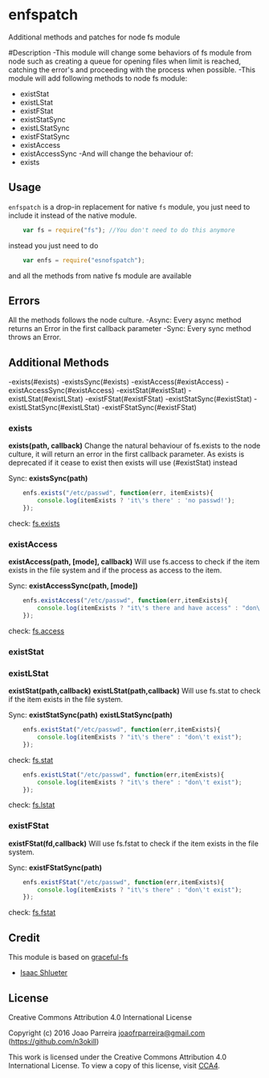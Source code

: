 enfspatch
=========
Additional methods and patches for node fs module

#Description
-This module will change some behaviors of fs module from node
such as creating a queue for opening files when limit is reached,
catching the error's and proceeding with the process when possible.
-This module will add following methods to node fs module:
  * existStat
  * existLStat
  * existFStat
  * existStatSync
  * existLStatSync
  * existFStatSync
  * existAccess
  * existAccessSync
-And will change the behaviour of:
  * exists
  
Usage
-----
`enfspatch` is a drop-in replacement for native `fs` module, you just need to include
it instead of the native module.

```js
    var fs = require("fs"); //You don't need to do this anymore
```

instead you just need to do

```js
    var enfs = require("esnofspatch");
```

and all the methods from native fs module are available

Errors
------
All the methods follows the node culture.
-Async: Every async method returns an Error in the first callback parameter
-Sync: Every sync method throws an Error.


Additional Methods
------------------
-exists(#exists)
-existsSync(#exists)
-existAccess(#existAccess)
-existAccessSync(#existAccess)
-existStat(#existStat)
-existLStat(#existLStat)
-existFStat(#existFStat)
-existStatSync(#existStat)
-existLStatSync(#existLStat)
-existFStatSync(#existFStat)


### exists
**exists(path, callback)**
Change the natural behaviour of fs.exists to the node culture, it will return an error 
in the first callback parameter.
As exists is deprecated if it cease to exist then exists will use (#existStat) instead

Sync: **existsSync(path)**

```js
    enfs.exists("/etc/passwd", function(err, itemExists){
        console.log(itemExists ? 'it\'s there' : 'no passwd!');
    });
```
check: [fs.exists](https://nodejs.org/api/fs.html#fs_fs_exists_path_callback)

### existAccess
**existAccess(path, [mode], callback)**
Will use fs.access to check if the item exists in the file system and if the process
as access to the item.

Sync: **existAccessSync(path, [mode])**


```js
    enfs.existAccess("/etc/passwd", function(err,itemExists){
        console.log(itemExists ? "it\'s there and have access" : "don\'t exist or don\'t have access");
    });
```
check: [fs.access](https://nodejs.org/api/fs.html#fs_fs_access_path_mode_callback)

### existStat
### existLStat
**existStat(path,callback)**
**existLStat(path,callback)**
Will use fs.stat to check if the item exists in the file system.

Sync: **existStatSync(path)**
      **existLStatSync(path)**

```js
    enfs.existStat("/etc/passwd", function(err,itemExists){
        console.log(itemExists ? "it\'s there" : "don\'t exist");
    });
```
check: [fs.stat](https://nodejs.org/api/fs.html#fs_fs_stat_path_callback)

```js
    enfs.existLStat("/etc/passwd", function(err,itemExists){
        console.log(itemExists ? "it\'s there" : "don\'t exist");
    });
```
check: [fs.lstat](https://nodejs.org/api/fs.html#fs_fs_lstat_path_callback)

### existFStat
**existFStat(fd,callback)**
Will use fs.fstat to check if the item exists in the file system.

Sync: **existFStatSync(path)**

```js
    enfs.existFStat("/etc/passwd", function(err,itemExists){
        console.log(itemExists ? "it\'s there" : "don\'t exist");
    });
```
check: [fs.fstat](https://nodejs.org/api/fs.html#fs_fs_fstat_fd_callback)


Credit
------

This module is based on [graceful-fs](https://github.com/isaacs/node-graceful-fs)
- [Isaac Shlueter](https://github.com/isaacs)


License
-------

Creative Commons Attribution 4.0 International License

Copyright (c) 2016 Joao Parreira <joaofrparreira@gmail.com> (https://github.com/n3okill)

This work is licensed under the Creative Commons Attribution 4.0 International License. 
To view a copy of this license, visit [CCA4](http://creativecommons.org/licenses/by/4.0/).


[1]: https://nodejs.org/api/fs.html
